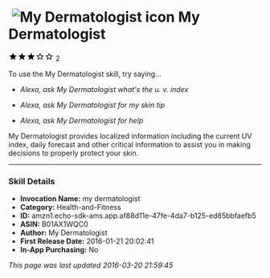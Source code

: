 # &nbsp;<img src="https://github.com/dale3h/alexa-skills-list/raw/master/skills/my-dermatologist/B01AX1WQC0/app_icon" alt="My Dermatologist icon" width="36"> My Dermatologist
![3 stars](../../../images/ic_star_black_18dp_1x.png)![3 stars](../../../images/ic_star_black_18dp_1x.png)![3 stars](../../../images/ic_star_black_18dp_1x.png)![3 stars](../../../images/ic_star_border_black_18dp_1x.png)![3 stars](../../../images/ic_star_border_black_18dp_1x.png) 2

To use the My Dermatologist skill, try saying...

* *Alexa, ask My Dermatologist what's the u. v. index*

* *Alexa, ask My Dermatologist for my skin tip*

* *Alexa, ask My Dermatologist for help*

My Dermatologist provides localized information including the current UV index, daily forecast and other critical information to assist you in making decisions to properly protect your skin.

***

### Skill Details

* **Invocation Name:** my dermatologist
* **Category:** Health-and-Fitness
* **ID:** amzn1.echo-sdk-ams.app.af88d11e-47fe-4da7-b125-ed85bbfaefb5
* **ASIN:** B01AX1WQC0
* **Author:** My Dermatologist
* **First Release Date:** 2016-01-21 20:02:41
* **In-App Purchasing:** No

*This page was last updated 2016-03-20 21:59:45*
